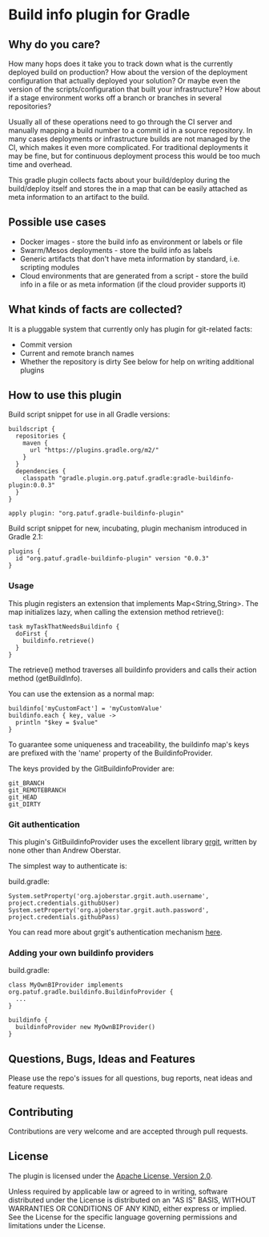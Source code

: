 # Build info plugin for Gradle
## Why do you care?
How many hops does it take you to track down what is the currently deployed build on production? How about the version of the deployment configuration that actually deployed your solution? Or maybe even the version of the scripts/configuration that built your infrastructure? How about if a stage environment works off a branch or branches in several repositories?

Usually all of these operations need to go through the CI server and manually mapping a build number to a commit id in a source repository. In many cases deployments or infrastructure builds are not managed by the CI, which makes it even more complicated. For traditional deployments it may be fine, but for continuous deployment process this would be too much time and overhead.

This gradle plugin collects facts about your build/deploy during the build/deploy itself and stores the in a map that can be easily attached as meta information to an artifact to the build.

## Possible use cases
* Docker images - store the build info as environment or labels or file
* Swarm/Mesos deployments - store the build info as labels
* Generic artifacts that don't have meta information by standard, i.e. scripting modules
* Cloud environments that are generated from a script - store the build info in a file or as meta information (if the cloud provider supports it)

## What kinds of facts are collected?
It is a pluggable system that currently only has plugin for git-related facts:
* Commit version
* Current and remote branch names
* Whether the repository is dirty
See below for help on writing additional plugins

## How to use this plugin
Build script snippet for use in all Gradle versions:

    buildscript {
      repositories {
        maven {
          url "https://plugins.gradle.org/m2/"
        }
      }
      dependencies {
        classpath "gradle.plugin.org.patuf.gradle:gradle-buildinfo-plugin:0.0.3"
      }
    }

    apply plugin: "org.patuf.gradle-buildinfo-plugin"

Build script snippet for new, incubating, plugin mechanism introduced in Gradle 2.1:

    plugins {
      id "org.patuf.gradle-buildinfo-plugin" version "0.0.3"
    }

### Usage

This plugin registers an extension that implements Map<String,String>. The map initializes lazy, when calling the extension method retrieve():

    task myTaskThatNeedsBuildinfo {
      doFirst {
        buildinfo.retrieve()
      }
    }
The retrieve() method traverses all buildinfo providers and calls their action method (getBuildInfo).

You can use the extension as a normal map:

    buildinfo['myCustomFact'] = 'myCustomValue'
    buildinfo.each { key, value ->
      println "$key = $value"
    }


To guarantee some uniqueness and traceability, the buildinfo map's keys are prefixed with the 'name' property of the BuildinfoProvider.

The keys provided by the GitBuildinfoProvider are:

    git_BRANCH
    git_REMOTEBRANCH
    git_HEAD
    git_DIRTY

### Git authentication
This plugin's GitBuildinfoProvider uses the excellent library [grgit](https://github.com/ajoberstar/grgit), written by none other than Andrew Oberstar.

The simplest way to authenticate is:

build.gradle:

    System.setProperty('org.ajoberstar.grgit.auth.username', project.credentials.githubUser)
    System.setProperty('org.ajoberstar.grgit.auth.password', project.credentials.githubPass)

You can read more about grgit's authentication mechanism [here](http://ajoberstar.org/grgit/docs/groovydoc/index.html?org/ajoberstar/grgit/auth/AuthConfig.html).

### Adding your own buildinfo providers
build.gradle:

    class MyOwnBIProvider implements org.patuf.gradle.buildinfo.BuildinfoProvider {
      ...
    }

    buildinfo {
      buildinfoProvider new MyOwnBIProvider()
    }

## Questions, Bugs, Ideas and Features

Please use the repo's issues for all questions, bug reports, neat ideas and feature requests.

## Contributing

Contributions are very welcome and are accepted through pull requests.

## License

The plugin is licensed under the [Apache License, Version 2.0](http://www.apache.org/licenses/LICENSE-2.0).

Unless required by applicable law or agreed to in writing, software distributed under the License is distributed on an "AS IS" BASIS, WITHOUT WARRANTIES OR CONDITIONS OF ANY KIND, either express or implied. See the License for the specific language governing permissions and limitations under the License.
